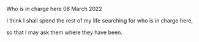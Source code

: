 Who is in charge here
08 March 2022

I think I shall spend
the rest of my life
searching
for who is in charge here,

so that I may ask them
where they have been.  